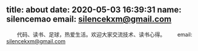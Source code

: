 
title: about
date: 2020-05-03 16:39:31
name: silencemao
email: silencekxm@gmail.com
---

&emsp;&emsp;代码、读书、足球，热爱生活。欢迎大家交流技术、读书心得。
&emsp;&emsp;email: silencekxm@gmail.com
